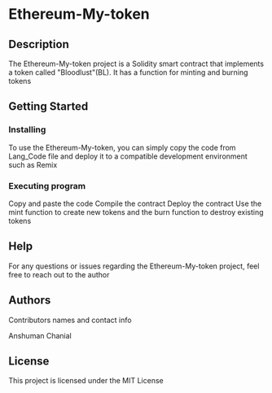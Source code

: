 # Ethereum-My-token


## Description

The Ethereum-My-token project is a Solidity smart contract that implements a token called "Bloodlust"(BL).
It has a function for minting and burning tokens

## Getting Started

### Installing

To use the Ethereum-My-token, you can simply copy the code from Lang_Code file and deploy it to a compatible development environment such as Remix

### Executing program

Copy and paste the code
Compile the contract
Deploy the contract
Use the mint function to create new tokens and the burn function to destroy existing tokens

## Help

For any questions or issues regarding the Ethereum-My-token project, feel free to reach out to the author

## Authors

Contributors names and contact info

Anshuman Chanial

## License

This project is licensed under the MIT License
